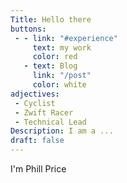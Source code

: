 ```yaml
---
Title: Hello there
buttons:
 - - link: "#experience"
     text: my work
     color: red
   - text: Blog
     link: "/post"
     color: white
adjectives:
 - Cyclist
 - Zwift Racer
 - Technical Lead
Description: I am a ...
draft: false
---
```

I'm Phill Price